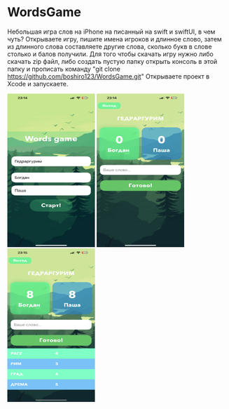 # WordsGame
Небольшая игра слов на iPhone на писанный на swift и swiftUI, в чем чуть? Открываете игру, пишите имена игроков и длинное
слово, затем из длинного слова составляете другие слова, сколько букв в слове столько и балов получили.
Для того чтобы скачать игру нужно либо скачать zip файл, либо создать пустую папку открыть консоль в этой папку и прописать команду "git clone https://github.com/boshiro123/WordsGame.git"
Открываете проект в Xcode и запускаете.

<img src="screens/screen1.png" alt="Пример изображения" width="200" height="350">
<img src="screens/screen2.png" alt="Пример изображения" width="200" height="350">
<img src="screens/screen3.png" alt="Пример изображения" width="200" height="350">